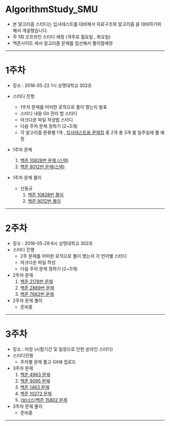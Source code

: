 # AlgorithmStudy_SMU

* 본 알고리즘 스터디는 입사테스트를 대비해서 자료구조와 알고리즘 을 대비하기위해서 개설했습니다.
* 주 1회 오프라인 스터디 예정 (격주로 월요일 , 화요일) 
* 백준사이트 에서 알고리즘 문제를 엄선해서 풀이할예정

---

# 1주차

* 장소 : 2018-05-22 1시 상명대학교 302호 	

* 스터디 진행 
  * 1주차 문제를 어떠한 로직으로 풀이 했는지 발표
  * 스터디 내용 Git 관리 법 스터디
  * 마크다운 파일 작성법 스터디
  * 다음 주차 문제 정하기 (2~3개)
  * 각 알고리즘 분류별 1개 , [입사테스트용 문제집](https://www.acmicpc.net/workbook/view/1928) 중 2개  총 3개 를 일주일에 풀 예정

* 1주차 문제

  1. [백준 10828번 문제 (스택)](https://www.acmicpc.net/problem/10828)
  2. [백준 9012번 문제(스택)](https://www.acmicpc.net/problem/9012)

* 1주차 문제 풀이

  * 신동규
    1. [백준 10828번 풀이](https://github.com/shindk8659/AlgorithmStudy_SMU/blob/master/%EC%8B%A0%EB%8F%99%EA%B7%9C/BaekJoon10828/10828%ED%92%80%EC%9D%B4.md)
    2. [백준 9012번 풀이](https://github.com/shindk8659/AlgorithmStudy_SMU/blob/master/%EC%8B%A0%EB%8F%99%EA%B7%9C/BaekJoon9012/9012%ED%92%80%EC%9D%B4.md)

  

---

# 2주차

* 장소 : 2018-05-29 6시 상명대학교 302호
* 스터디 진행
  * 2주 문제를 어떠한 로직으로 풀이 했는지 각 언어별 스터디
  * 마크다운 파일 작성
  * 다음 주차 문제 정하기 (2~3개)
* 2주차 문제
  1. [백준 2178번 문제 ](https://www.acmicpc.net/problem/2178)
  2. [백준 2869번 문제](https://www.acmicpc.net/problem/2869)
  3. [백준 7662번 문제](https://www.acmicpc.net/problem/7662)
* 2주차 문제 풀이
  * 준비중

---

# 3주차

* 장소 : 미정 (시험기간 및 일정으로 인한 온라인 스터디)
* 스터디진행
  * 주차별 문제 풀고 Git에 업로드 
* 3주차 문제
  1. [백준 4963 문제](https://www.acmicpc.net/problem/4963)
  2. [백준 9095 문제](https://www.acmicpc.net/problem/9095)
  3. [백준 1463 문제](https://www.acmicpc.net/problem/1463)
  4. [백준 10272 문제](https://www.acmicpc.net/problem/10272)
  5. [(보너스)백준 15802 문제](https://www.acmicpc.net/problem/15802)
* 3주차 문제 풀이
  * 준비중

---

